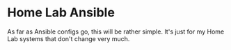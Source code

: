 # Home Lab Ansible

As far as Ansible configs go, this will be rather simple. It's just for my Home Lab systems that don't change very much.
